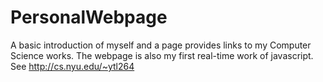 PersonalWebpage
===============

A basic introduction of myself and a page provides links to my Computer Science works. The webpage is also my first real-time work of javascript. See http://cs.nyu.edu/~ytl264
